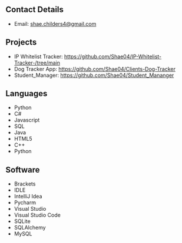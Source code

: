 ## Contact Details

<!-- * _Website: currently working-->
* Email: shae.childers4@gmail.com

## Projects
* IP Whitelist Tracker: https://github.com/Shae04/IP-Whitelist-Tracker-/tree/main
* Dog Tracker App: https://github.com/Shae04/Clients-Dog-Tracker
* Student_Manager: https://github.com/Shae04/Student_Mananger

## Languages
* Python
* C#
* Javascript
* SQL
* Java
* HTML5
* C++
* Python

## Software 
* Brackets
* IDLE
* IntelliJ Idea
* Pycharm
* Visual Studio
* Visual Studio Code
* SQLite
* SQLAlchemy
* MySQL

<!---
Shae04/Shae04 is a ✨ special ✨ repository because its `README.md` (this file) appears on your GitHub profile.
You can click the Preview link to take a look at your changes.
--->
